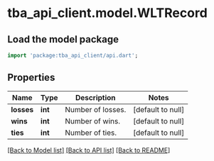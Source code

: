 # tba_api_client.model.WLTRecord

## Load the model package

```dart
import 'package:tba_api_client/api.dart';
```

## Properties

| Name       | Type    | Description       | Notes             |
| ---------- | ------- | ----------------- | ----------------- |
| **losses** | **int** | Number of losses. | [default to null] |
| **wins**   | **int** | Number of wins.   | [default to null] |
| **ties**   | **int** | Number of ties.   | [default to null] |

[[Back to Model list]](../README.md#documentation-for-models) [[Back to API list]](../README.md#documentation-for-api-endpoints) [[Back to README]](../README.md)
